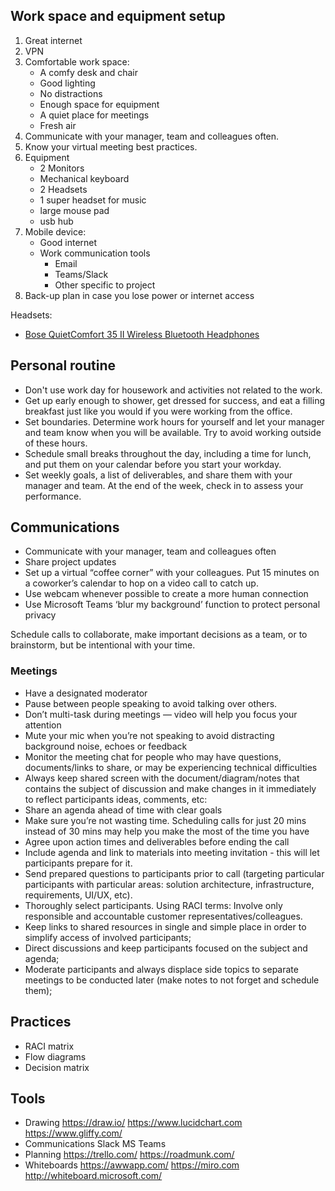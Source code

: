 
## Work space and equipment setup

1. Great internet
1. VPN
1. Comfortable work space:
   * A comfy desk and chair
   * Good lighting
   * No distractions
   * Enough space for equipment
   * A quiet place for meetings
   * Fresh air
1. Communicate with your manager, team and colleagues often.
1. Know your virtual meeting best practices.
1. Equipment
   * 2 Monitors
   * Mechanical keyboard
   * 2 Headsets
   * 1 super headset for music
   * large mouse pad
   * usb hub
1. Mobile device:
   * Good internet
   * Work communication tools
      * Email
      * Teams/Slack
      * Other specific to project
1. Back-up plan in case you lose power or internet access

Headsets:
* [Bose QuietComfort 35 II Wireless Bluetooth Headphones](https://www.amazon.com/Bose-QuietComfort-Wireless-Headphones-Cancelling/dp/B0756CYWWD)

## Personal routine

* Don't use work day for housework and activities not related to the work.
* Get up early enough to shower, get dressed for success, and eat a filling breakfast just like you would if you were working from the office.
* Set boundaries. Determine work hours for yourself and let your manager and team know when you will be available. Try to avoid working outside of these hours.
* Schedule small breaks throughout the day, including a time for lunch, and put them on your calendar before you start your workday.
* Set weekly goals, a list of deliverables, and share them with your manager and team. At the end of the week, check in to assess your performance.

## Communications

* Communicate with your manager, team and colleagues often
* Share project updates
* Set up a virtual “coffee corner” with your colleagues. Put 15 minutes on a coworker’s calendar to hop on a video call to catch up.
* Use webcam whenever possible to create a more human connection
* Use Microsoft Teams ‘blur my background’ function to protect personal privacy

Schedule calls to collaborate, make important decisions as a team, or to brainstorm, but be intentional with your time.

### Meetings

* Have a designated moderator
* Pause between people speaking to avoid talking over others.
* Don’t multi-task during meetings — video will help you focus your attention
* Mute your mic when you’re not speaking to avoid distracting background noise, echoes or feedback
* Monitor the meeting chat for people who may have questions, documents/links to share, or may be experiencing technical difficulties
* Always keep shared screen with the document/diagram/notes that contains the subject of discussion and make changes in it immediately to reflect participants ideas, comments, etc:
* Share an agenda ahead of time with clear goals
* Make sure you’re not wasting time. Scheduling calls for just 20 mins instead of 30 mins may help you make the most of the time you have
* Agree upon action times and deliverables before ending the call
* Include agenda and link to materials into meeting invitation - this will let participants prepare for it.
* Send prepared questions to participants prior to call (targeting particular participants with particular areas: solution architecture, infrastructure, requirements, UI/UX, etc).
* Thoroughly select participants. Using RACI terms: Involve only responsible and accountable customer representatives/colleagues.
* Keep links to shared resources in single and simple place in order to simplify access of involved participants;
* Direct discussions and keep participants focused on the subject and agenda;
* Moderate participants and always displace side topics to separate meetings to be conducted later (make notes to not forget and schedule them);

## Practices

* RACI matrix
* Flow diagrams
* Decision matrix

## Tools

* Drawing
https://draw.io/
https://www.lucidchart.com
https://www.gliffy.com/
* Communications
Slack
MS Teams
* Planning
https://trello.com/
https://roadmunk.com/
* Whiteboards
https://awwapp.com/
https://miro.com
http://whiteboard.microsoft.com/